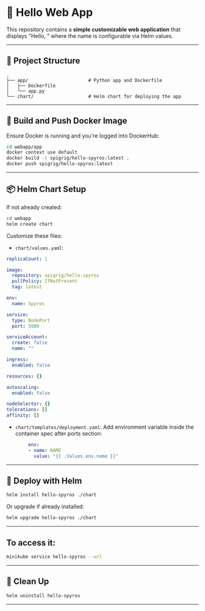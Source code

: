 # 🚀 Hello Web App

This repository contains a **simple customizable web application** that displays "Hello, <name>" where the name is configurable via Helm values.

---

## 🧱 Project Structure

```
.
├── app/                      # Python app and Dockerfile
│   ├── Dockerfile
│   └── app.py
└── chart/                    # Helm chart for deploying the app
```

---

## 🐳 Build and Push Docker Image

Ensure Docker is running and you're logged into DockerHub:

```bash
cd webapp/app
docker context use default
docker build -t spigrig/hello-spyros:latest .
docker push spigrig/hello-spyros:latest
```

---

## 📦 Helm Chart Setup

If not already created:

```bash
cd webapp
helm create chart
```

Customize these files:

- `chart/values.yaml`:


```yaml
replicaCount: 1

image:
  repository: spigrig/hello-spyros
  pullPolicy: IfNotPresent
  tag: latest

env:
  name: Spyros

service:
  type: NodePort
  port: 5000

serviceAccount:
  create: false
  name: ""

ingress:
  enabled: false

resources: {}

autoscaling:
  enabled: false

nodeSelector: {}
tolerations: []
affinity: []
```

- `chart/templates/deployment.yaml`: Add environment variable inside the container spec after ports section:

```yaml
        env:
        - name: NAME
          value: "{{ .Values.env.name }}"
```

---

## 🚀 Deploy with Helm

```bash
helm install hello-spyros ./chart
```

Or upgrade if already installed:

```bash
helm upgrade hello-spyros ./chart
```
---

## To access it:

```bash
minikube service hello-spyros --url
```
---

## 🧹 Clean Up

```bash
helm uninstall hello-spyros
```

---